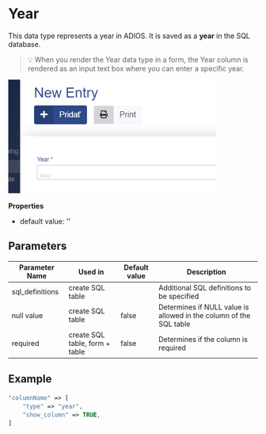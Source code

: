 # Year

This data type represents a year in ADIOS. It is saved as a **year** in the SQL database.  

> 💡 When you render the Year data type in a form, the Year column is rendered as an input text box where you can enter a specific year.

![Preview of the color data type](../../../resources/examples/datatypes/YearType.png)

**Properties**
- default value: ''

## Parameters

| Parameter Name  | Used in          | Default value | Description |
| --------------- | ---------------- | ------------- | ----------- |
| sql_definitions | create SQL table |               | Additional SQL definitions to be specified |
| null value          | create SQL table     | false | Determines if NULL value is allowed in the column of the SQL table |
| required          | create SQL table, form + table     | false | Determines if the column is required |
## Example

```php
"columnName" => [  
	"type" => "year",
	"show_column" => TRUE,  
]
```